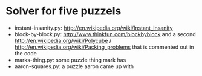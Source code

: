 
Solver for five puzzels
========================

* instant-insanity.py: http://en.wikipedia.org/wiki/Instant_Insanity
* block-by-block.py: http://www.thinkfun.com/blockbyblock and a second http://en.wikipedia.org/wiki/Polycube / http://en.wikipedia.org/wiki/Packing_problems that is commented out in the code
* marks-thing.py: some puzzle thing mark has
* aaron-squares.py: a puzzle aaron came up with

